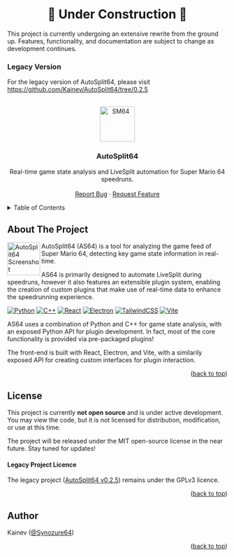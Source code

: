 <h1 align="center">🚧 Under Construction 🚧</h1>

This project is currently undergoing an extensive rewrite from the ground up. Features, functionality, and documentation are subject to change as development continues.

### Legacy Version
For the legacy version of AutoSplit64, please visit https://github.com/Kainev/AutoSplit64/tree/0.2.5

<a id="readme-top"></a>

<!-- PROJECT LOGO -->
<br />
<div align="center">
  <a href="https://github.com/kainev/autosplit64">
    <img alt="SM64" title="SM64" src="https://imgur.com/B3eyq3A.png" width="80">
  </a>

<h3 align="center">AutoSplit64</h3>

  <p align="center">   
Real-time game state analysis and LiveSplit automation for Super Mario 64 speedruns.
    <br />
    <br />
    <a href="https://github.com/kainev/autosplit64/issues/new?labels=bug&template=bug-report---.md">Report Bug</a>
    &middot;
    <a href="https://github.com/kainev/autosplit64/issues/new?labels=enhancement&template=feature-request---.md">Request Feature</a>
  </p>
</div>



<!-- TABLE OF CONTENTS -->
<details>
  <summary>Table of Contents</summary>
  <ol>
    <li>
      <a href="#about-the-project">About The Project</a>
    </li>
    <li><a href="#license">License</a></li>
    <li><a href="#contact">Author</a></li>
  </ol>
</details>


<!-- ABOUT THE PROJECT -->
## About The Project

<img align="left" width="75" src="https://i.imgur.com/mDpN3EN.png" alt="AutoSplit64 Screenshot" />

AutoSplit64 (AS64) is a tool for analyzing the game feed of Super Mario 64, detecting key game state information in real-time.

AS64 is primarily designed to automate LiveSplit during speedruns, however it also features an extensible plugin system, enabling the creation of custom plugins that make use of real-time data to enhance the speedrunning experience.

[![Python][Python-badge]][Python-url]
[![C++][Cpp-badge]][Cpp-url]
[![React][React-badge]][React-url]
[![Electron][Electron-badge]][Electron-url]
[![TailwindCSS][Tailwind-badge]][Tailwind-url]
[![Vite][Vite-badge]][Vite-url]

AS64 uses a combination of Python and C++ for game state analysis, with an exposed Python API for plugin development. In fact, most of the core functionality is provided via pre-packaged plugins!

The front-end is built with React, Electron, and Vite, with a similarily exposed API for creating custom interfaces for plugin interaction.

<p align="right">(<a href="#readme-top">back to top</a>)</p>


<!-- LICENSE -->
## License

This project is currently **not open source** and is under active development. You may view the code, but it is not licensed for distribution, modification, or use at this time.

The project will be released under the MIT open-source license in the near future. Stay tuned for updates!

#### Legacy Project Licence
The legacy project ([AutoSplit64 v0.2.5](https://github.com/Kainev/AutoSplit64/tree/0.2.5)) remains under the GPLv3 licence.

<p align="right">(<a href="#readme-top">back to top</a>)</p>



<!-- AUTHOR -->
## Author
Kainev ([@Synozure64](https://twitter.com/synozure64))


<p align="right">(<a href="#readme-top">back to top</a>)</p>



<!-- MARKDOWN LINKS & IMAGES -->
[Python-badge]: https://img.shields.io/badge/Python-3776AB?style=for-the-badge&logo=python&logoColor=white
[Python-url]: https://www.python.org/
[Cpp-badge]: https://img.shields.io/badge/C++-00599C?style=for-the-badge&logo=cplusplus&logoColor=white
[Cpp-url]: https://isocpp.org/
[React-badge]: https://img.shields.io/badge/React-20232A?style=for-the-badge&logo=react&logoColor=61DAFB
[React-url]: https://reactjs.org/
[Electron-badge]: https://img.shields.io/badge/Electron-47848F?style=for-the-badge&logo=electron&logoColor=white
[Electron-url]: https://www.electronjs.org/
[Tailwind-badge]: https://img.shields.io/badge/TailwindCSS-06B6D4?style=for-the-badge&logo=tailwindcss&logoColor=white
[Tailwind-url]: https://tailwindcss.com/
[Vite-badge]: https://img.shields.io/badge/Vite-646CFF?style=for-the-badge&logo=vite&logoColor=white
[Vite-url]: https://vitejs.dev/
